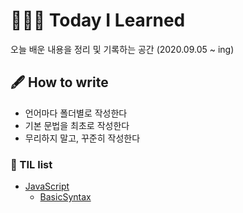 # 👨🏽‍💻 Today I Learned

오늘 배운 내용을 정리 및 기록하는 공간 (2020.09.05 ~ ing)

## 🖋 How to write

- 언어마다 폴더별로 작성한다
- 기본 문법을 최초로 작성한다
- 무리하지 말고, 꾸준히 작성한다


### 📌 TIL list
 * [JavaScript](https://github.com/lightixxx/TIL/blob/master/JavaScript/JavaScript.md)
   - [BasicSyntax](https://github.com/lightixxx/TIL/blob/master/JavaScript/BasicSyntax/BasicSyntax.md)
